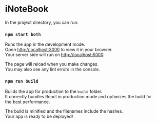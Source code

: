 # iNoteBook

In the project directory, you can run:

### `npm start both`

Runs the app in the development mode.\
Open [http://localhost:3000](http://localhost:3000) to view it in your browser. \
Your server side will run on [http://localhost:5000](http://localhost:5000)

The page will reload when you make changes.\
You may also see any lint errors in the console.

### `npm run build`

Builds the app for production to the `build` folder.\
It correctly bundles React in production mode and optimizes the build for the best performance.

The build is minified and the filenames include the hashes.\
Your app is ready to be deployed!